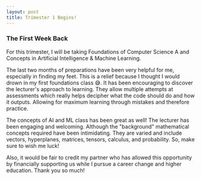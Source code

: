 ```yaml
---
layout: post
title: Trimester 1 Begins!
---
```


### The First Week Back
For this trimester, I will be taking Foundations of Computer Science A and Concepts in Artificial Intelligence & Machine Learning.

The last two months of preparations have been very helpful for me, especially in finding my feet. This is a relief because I thought I would drown in my first foundations class 😅. It has been encouraging to discover the lecturer's approach to learning. They allow multiple attempts at assessments which really helps decipher what the code should do and how it outputs. Allowing for maximum learning through mistakes and therefore practice. 

The concepts of AI and ML class has been great as well! The lecturer has been engaging and welcoming. Although the "background" mathematical concepts required have been intimidating. They are varied and include vectors, hyperplanes, matrices, tensors, calculus, and probability. 
So, make sure to wish me luck!

Also, it would be fair to credit my partner who has allowed this opportunity by financially supporting us while I pursue a career change and higher education. Thank you so much!
